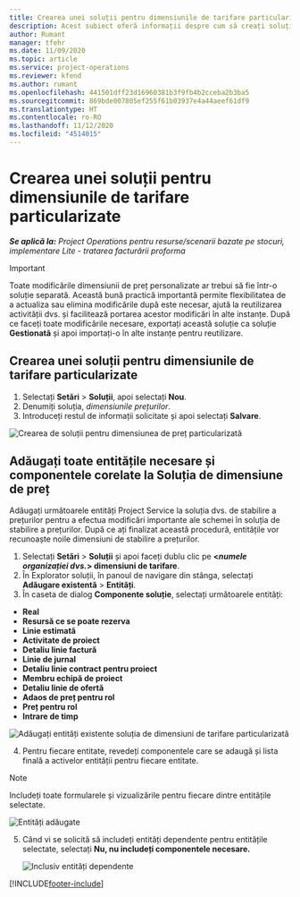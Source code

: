 ```yaml
---
title: Crearea unei soluții pentru dimensiunile de tarifare particularizate
description: Acest subiect oferă informații despre cum să creați soluții pentru dimensiuni de preț particularizate.
author: Rumant
manager: tfehr
ms.date: 11/09/2020
ms.topic: article
ms.service: project-operations
ms.reviewer: kfend
ms.author: rumant
ms.openlocfilehash: 441501dff23d16960381b3f9fb4b2cceba2b3ba5
ms.sourcegitcommit: 869bde007805ef255f61b03937e4a44aeef61df9
ms.translationtype: HT
ms.contentlocale: ro-RO
ms.lasthandoff: 11/12/2020
ms.locfileid: "4514015"
---
```

# <a name="create-a-solution-for-custom-pricing-dimensions"></a>Crearea unei soluții pentru dimensiunile de tarifare particularizate

 _**Se aplică la:** Project Operations pentru resurse/scenarii bazate pe stocuri, implementare Lite - tratarea facturării proforma_ 

>[!IMPORTANT]
>Toate modificările dimensiunii de preț personalizate ar trebui să fie într-o soluție separată. Această bună practică importantă permite flexibilitatea de a actualiza sau elimina modificările după este necesar, ajută la reutilizarea activității dvs. și facilitează portarea acestor modificări în alte instanțe. După ce faceți toate modificările necesare, exportați această soluție ca soluție **Gestionată** și apoi importați-o în alte instanțe pentru reutilizare.

## <a name="create-a-solution-for-custom-pricing-dimensions"></a>Crearea unei soluții pentru dimensiunile de tarifare particularizate

1.  Selectați **Setări** > **Soluții**, apoi selectați **Nou**.
2.  Denumiți soluția, *<your organization name> dimensiunile prețurilor*.
3. Introduceți restul de informații solicitate și apoi selectați **Salvare**.

  ![Crearea de soluții pentru dimensiunea de preț particularizată](./media/Creation-of-custom-pricing-dimension-solution.png)
 
## <a name="add-all-required-entities-and-related-components-to-the-pricing-dimension-solution"></a>Adăugați toate entitățile necesare și componentele corelate la Soluția de dimensiune de preț

Adăugați următoarele entități Project Service la soluția dvs. de stabilire a prețurilor pentru a efectua modificări importante ale schemei în soluția de stabilire a prețurilor. După ce ați finalizat această procedură, entitățile vor recunoaște noile dimensiuni de stabilire a prețurilor.

1.  Selectați **Setări** > **Soluții** și apoi faceți dublu clic pe **<*numele organizației dvs.*> dimensiuni de tarifare**.
2.  În Explorator soluții, în panoul de navigare din stânga, selectați **Adăugare existentă** > **Entități**.
3.  În caseta de dialog **Componente soluție**, selectați următoarele entități:
 
   - **Real**
   - **Resursă ce se poate rezerva**
   - **Linie estimată**
   - **Activitate de proiect**
   - **Detaliu linie factură**
   - **Linie de jurnal**
   - **Detaliu linie contract pentru proiect**
   - **Membru echipă de proiect**
   - **Detaliu linie de ofertă**
   - **Adaos de preț pentru rol**
   - **Preț pentru rol**
   - **Intrare de timp**
 
   ![Adăugați entități existente soluția de dimensiuni de tarifare particularizată](./media/Existing-entities-to-PD-solution.png)
 
 4. Pentru fiecare entitate, revedeți componentele care se adaugă și lista finală a activelor entității pentru fiecare entitate. 

   >[!NOTE]
   > Includeți toate formularele și vizualizările pentru fiecare dintre entitățile selectate.

  ![Entități adăugate](./media/solution-component-selection.png)


5.  Când vi se solicită să includeți entități dependente pentru entitățile selectate, selectați **Nu, nu includeți componentele necesare.**

    ![Inclusiv entități dependente](./media/Do-not-include-required.png)


[!INCLUDE[footer-include](../includes/footer-banner.md)]